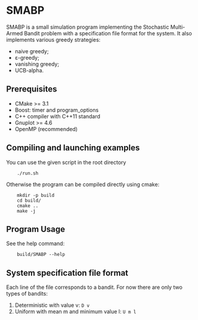 SMABP
====

SMABP is a small simulation program implementing the Stochastic Multi-Armed Bandit problem with a specification file format for the system. It also implements various greedy strategies:

  * naive greedy;
  * &epsilon;-greedy;
  * vanishing greedy;
  * UCB-alpha.

Prerequisites
-------------
* CMake >= 3.1
* Boost: timer and program_options
* C++ compiler with C++11 standard
* Gnuplot >= 4.6
* OpenMP (recommended)

Compiling and launching examples
--------------------------------
You can use the given script in the root directory

        ./run.sh

Otherwise the program can be compiled directly using cmake:  

        mkdir -p build
        cd build/
        cmake ..
        make -j

Program Usage
-------------
See the help command:

        build/SMABP --help

System specification file format
--------------------------------
Each line of the file corresponds to a bandit. For now there are only two types of bandits:

1. Deterministic with value v: `D v`
2. Uniform with mean m and minimum value l: `U m l`
